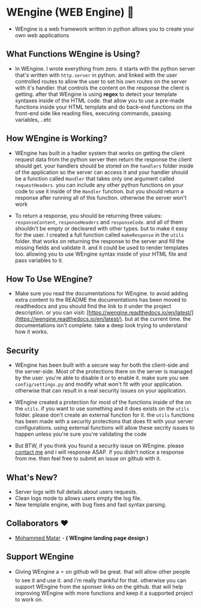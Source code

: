 # WEngine (WEB Engine) :dizzy:
- WEngine is a web framework written in python allows you to create your own web applications

## What Functions WEngine is Using?
- In WEngine. I wrote everything from zero. it starts with the python server that's written with `http.server` in python. and linked with the user controlled routes to allow the user to set his own routes on the server with it's handler. that controls the content on the response the client is getting. after that WEngine is using **regex** to detect your template syntaxes inside of the HTML code. that allow you to use a pre-made functions inside your HTML template and do back-end functions on the front-end side like reading files, executing commands, passing variables, ..etc

## How WEngine is Working?
- WEngine has built in a hadler system that works on getting the client request data from the python server then return the response the client should get. your handlers should be stored on the `handlers` folder inside of the application so the server can access it and your handler should be a function called `Handler` that takes only one argument called `requestHeaders`. you can include any other python functions on your code to use it inside of the `Handler` function. but you should return a response after running all of this function. otherwise the server won't work

- To return a response, you should be returning three values: `responseContent`, `responseHeaders` and `responseCode`. and all of them shouldn't be empty or decleared with other types. but to make it easy for the user. I created a full function called `makeResponse` in the `utils` folder. that works on returning the response to the server and fill the missing fields and validate it. and it could be used to render templates too. allowing you to use WEngine syntax inside of your HTML file and pass variables to it.

## How To Use WEngine?
- Make sure you read the documentations for WEngine. to avoid adding extra content to the README the documentations has been moved to readthedocs and you should find the link to it under the project description. or you can visit: [https://wengine.readthedocs.io/en/latest/](https://wengine.readthedocs.io/en/latest/). but at the current time. the documentations isn't complete. take a deep look trying to understand how it works.

## Security
- WEngine has been built with a secure way for both the client-side and the server-side. Most of the protections there on the server is managed by the user. you're able to disable it or to enable it. make sure you see `config/settings.py` and modify what won't fit with your application. otherwise that can result in a real security issues on your application.

- WEngine created a protection for most of the functions inside of the on the `utils`. if you want to use something and it does exists on the `utils` folder. please don't create an external function for it. the `utils` functions has been made with a security protections that does fit with your server configurations. using external functions will allow these secrity issues to happen unless you're sure you're validating the code

- But BTW, if you think you found a security issue on WEngine. please [contact me](mailto:mdaif1332@gmail.com) and i will response ASAP. if you didn't notice a response from me. then feel free to submit an issue on github with it.

## What's New?
- Server logs with full details about users requests.
- Clean logs mode to allows users empty the log file.
- New template engine, with bug fixes and fast syntax parsing.

## Collaborators :heart:
- [Mohammed Matar](https://github.com/Micro0x00) - **( WEngine landing page design )**

## Support WEngine
- Giving WEngine a :star: on github will be great. that will allow other people to see it and use it. and i'm really thankful for that. otherwise you can support WEngine from the sponser links on the github. that will help improving WEngine with more functions and keep it a supported project to work on.
